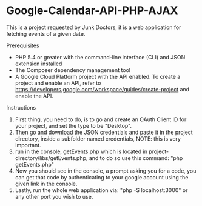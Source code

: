 # Google-Calendar-API-PHP-AJAX
This is a project requested by Junk Doctors, it is a web application for fetching events of a given date.

Prerequisites

* PHP 5.4 or greater with the command-line interface (CLI) and JSON extension installed
* The Composer dependency management tool
* A Google Cloud Platform project with the API enabled. To create a project and enable an API, refer to
  https://developers.google.com/workspace/guides/create-project and enable the API.
  
Instructions

1. First thing, you need to do, is to go and create an OAuth Client ID for your project, and set the type
   to be "Desktop".
2. Then go and download the JSON credentials and paste it in the project directory, inside a subfolder named
   credentials, NOTE: this is very important.
3. run in the console, getEvents.php which is located in project-directory/libs/getEvents.php, and to do so
   use this command: "php getEvents.php"
4. Now you should see in the console, a prompt asking you for a code, you can get that code by authenticating
   to your google account using the given link in the console.
5. Lastly, run the whole web application via: "php -S localhost:3000" or any other port you wish to use.
